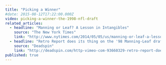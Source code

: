 ```yaml
---
title: "Picking a Winner"
#date: 2015-08-12T17:22:00.000Z
video: picking-a-winner-the-1998-nfl-draft
related_articles:
  - headline: "Manning or Leaf? A Lesson in Intangibles"
    source: "The New York Times"
    link: "http://www.nytimes.com/2014/05/05/us/manning-or-leaf-a-lesson-in-intangibles.html"
  - headline: "Retro Report does its thing on the '98 Manning-Leaf draft"
    source: "Deadspin"
    link: "http://deadspin.com/http-vimeo-com-93660329-retro-report-does-its-thing-o-1571796888"
published: true
---
```


